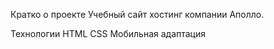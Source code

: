 Кратко о проекте
Учебный сайт хостинг компании Аполло.

Технологии
    HTML
    CSS
    Мобильная адаптация
